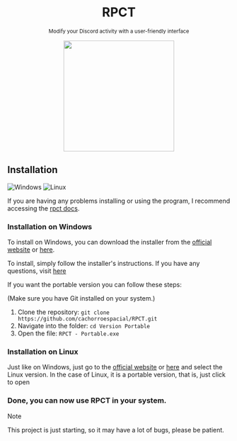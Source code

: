 <p align="center">
  <h1 align="center">RPCT</h1>
</p>
<p align="center">
  <sup>
  Modify your Discord activity with a user-friendly interface
  </sup>
</p>
<div align="center">

<img src="https://media4.giphy.com/media/v1.Y2lkPTc5MGI3NjExb2U0cTYyZjc1NG9hcnc4Y2lpdzFsemtzNHo5Y3FxbzM0cnB3dmk0NyZlcD12MV9pbnRlcm5hbF9naWZfYnlfaWQmY3Q9Zw/rpIaXRBV1ORQuGLfyz/giphy.gif" width="250">

</div>


## Installation

![Windows](https://img.shields.io/badge/-Windows_x64-blue.svg?style=for-the-badge&logo=windows)
![Linux](https://img.shields.io/badge/-Linux-red.svg?style=for-the-badge&logo=linux)

If you are having any problems installing or using the program, I recommend accessing the [rpct docs](https://vexelkais-organization.gitbook.io/rpct-docs/).

### Installation on Windows

To install on Windows, you can download the installer from the [official website](https://rpct.netlify.app/en/) or [here](https://github.com/cachorroespacial/RPCT/releases/).


To install, simply follow the installer's instructions. If you have any questions, visit [here](https://vexelkais-organization.gitbook.io/rpct-docs/)

If you want the portable version you can follow these steps:

(Make sure you have Git installed on your system.)
1. Clone the repository: `git clone https://github.com/cachorroespacial/RPCT.git`
2. Navigate into the folder: `cd Version Portable`
3. Open the file: `RPCT - Portable.exe`


### Installation on Linux

Just like on Windows, just go to the [official website](https://rpct.netlify.app/en/) or [here](https://github.com/cachorroespacial/RPCT/releases/) and select the Linux version.
In the case of Linux, it is a portable version, that is, just click to open



### Done, you can now use RPCT in your system.

> [!NOTE]
> 
> This project is just starting, so it may have a lot of bugs, please be patient.
